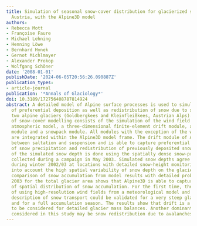 ```yaml
---
title: Simulation of seasonal snow-cover distribution for glacierized sites on Sonnblick,
  Austria, with the Alpine3D model
authors:
- Rebecca Mott
- Françoise Faure
- Michael Lehning
- Henning Löwe
- Bernhard Hynek
- Gernot Michlmayer
- Alexander Prokop
- Wolfgang Schöner
date: '2008-01-01'
publishDate: '2024-06-05T20:56:26.090887Z'
publication_types:
- article-journal
publication: '*Annals of Glaciology*'
doi: 10.3189/172756408787814924
abstract: A detailed model of Alpine surface processes is used to simulate the amount
  of preferential deposition as well as redistribution of snow due to snowdrift for
  two alpine glaciers (Goldbergkees and Kleinfleißkees, Austrian Alps). The sequence
  of snow-cover modelling consists of the simulation of the wind field with a mesoscale
  atmospheric model, a three-dimensional finite-element drift module, an energy-balance
  module and a snowpack module. All modules with the exception of the wind-field model
  are integrated within the Alpine3D model frame. The drift module of Alpine3D distinguishes
  between saltation and suspension and is able to capture preferential deposition
  of snow precipitation and redistribution of previously deposited snow. Validation
  of the simulated snow depth is done using the spatially dense snow-probing dataset
  collected during a campaign in May 2003. Simulated snow depths agree with measurements
  during winter 2002/03 at locations with detailed snow-height monitoring, taking
  into account the high spatial variability of snow depth on the glacier. Moreover,
  comparison of snow accumulation from model results with detailed probing on 1 May
  2003 for the total glacier area shows that Alpine3D is able to capture major patterns
  of spatial distribution of snow accumulation. For the first time, the Alpine3D approach
  of using high-resolution wind fields from a meteorological model and a physical
  description of snow transport could be validated for a very steep glacierized area
  and for a full accumulation season. The results show that drift is a dominant factor
  to be considered for detailed glacier mass balances. Another dominant factor not
  considered in this study may be snow redistribution due to avalanches.
---
```

